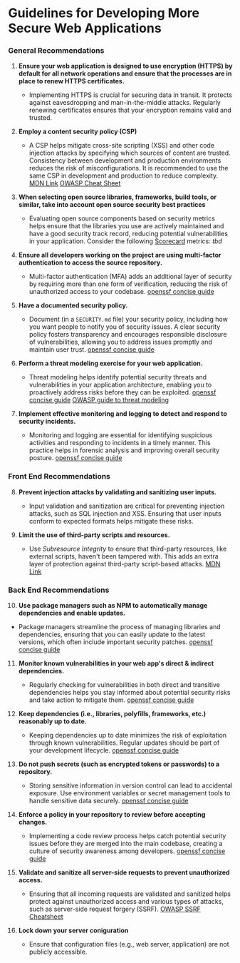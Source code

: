 # Guidelines for Developing More Secure Web Applications

### General Recommendations

1. **Ensure your web application is designed to use encryption (HTTPS) by default for all network operations and ensure that the processes are in place to renew HTTPS certificates.**
   - Implementing HTTPS is crucial for securing data in transit. It protects against eavesdropping and man-in-the-middle attacks. Regularly renewing certificates ensures that your encryption remains valid and trusted.

2. **Employ a content security policy (CSP)**
   - A CSP helps mitigate cross-site scripting (XSS) and other code injection attacks by specifying which sources of content are trusted. Consistency between development and production environments reduces the risk of misconfigurations. It is recommended to use the same CSP in development and production to reduce complexity. [MDN Link](https://developer.mozilla.org/en-US/docs/Web/HTTP/CSP) [OWASP Cheat Sheet](https://cheatsheetseries.owasp.org/cheatsheets/Content_Security_Policy_Cheat_Sheet.html)

3. **When selecting open source libraries, frameworks, build tools, or similar, take into account open source security best practices**
   - Evaluating open source components based on security metrics helps ensure that the libraries you use are actively maintained and have a good security track record, reducing potential vulnerabilities in your application. Consider the following [Scorecard](https://securityscorecards.dev) metrics: *tbd*

4. **Ensure all developers working on the project are using multi-factor authentication to access the source repository.**
   - Multi-factor authentication (MFA) adds an additional layer of security by requiring more than one form of verification, reducing the risk of unauthorized access to your codebase. [openssf concise guide](https://best.openssf.org/Concise-Guide-for-Developing-More-Secure-Software)

5. **Have a documented security policy.**
   - Document (in a `SECURITY.md` file) your security policy, including how you want people to notify you of security issues. A clear security policy fosters transparency and encourages responsible disclosure of vulnerabilities, allowing you to address issues promptly and maintain user trust. [openssf concise guide](https://best.openssf.org/Concise-Guide-for-Developing-More-Secure-Software)

6. **Perform a threat modeling exercise for your web application.**
   - Threat modeling helps identify potential security threats and vulnerabilities in your application architecture, enabling you to proactively address risks before they can be exploited. [openssf concise guide](https://best.openssf.org/Concise-Guide-for-Developing-More-Secure-Software) [OWASP guide to threat modeling](https://owasp.org/www-community/Threat_Modeling)

7. **Implement effective monitoring and logging to detect and respond to security incidents.**
   - Monitoring and logging are essential for identifying suspicious activities and responding to incidents in a timely manner. This practice helps in forensic analysis and improving overall security posture. [openssf concise guide](https://best.openssf.org/Concise-Guide-for-Developing-More-Secure-Software)

### Front End Recommendations

8. **Prevent injection attacks by validating and sanitizing user inputs.**
   - Input validation and sanitization are critical for preventing injection attacks, such as SQL injection and XSS. Ensuring that user inputs conform to expected formats helps mitigate these risks.

9. **Limit the use of third-party scripts and resources.**
   - Use *Subresource Integrity* to ensure that third-party resources, like external scripts, haven't been tampered with. This adds an extra layer of protection against third-party script-based attacks. [MDN Link](https://developer.mozilla.org/en-US/docs/Web/Security/Subresource_Integrity)

### Back End Recommendations

10. **Use package managers such as NPM to automatically manage dependencies and enable updates.**
   - Package managers streamline the process of managing libraries and dependencies, ensuring that you can easily update to the latest versions, which often include important security patches. [openssf concise guide](https://best.openssf.org/Concise-Guide-for-Developing-More-Secure-Software)

11. **Monitor known vulnerabilities in your web app's direct & indirect dependencies.**
    - Regularly checking for vulnerabilities in both direct and transitive dependencies helps you stay informed about potential security risks and take action to mitigate them. [openssf concise guide](https://best.openssf.org/Concise-Guide-for-Developing-More-Secure-Software)

12. **Keep dependencies (i.e., libraries, polyfills, frameworks, etc.) reasonably up to date.**
    - Keeping dependencies up to date minimizes the risk of exploitation through known vulnerabilities. Regular updates should be part of your development lifecycle. [openssf concise guide](https://best.openssf.org/Concise-Guide-for-Developing-More-Secure-Software)

13. **Do not push secrets (such as encrypted tokens or passwords) to a repository.**
    - Storing sensitive information in version control can lead to accidental exposure. Use environment variables or secret management tools to handle sensitive data securely. [openssf concise guide](https://best.openssf.org/Concise-Guide-for-Developing-More-Secure-Software)

14. **Enforce a policy in your repository to review before accepting changes.**
    - Implementing a code review process helps catch potential security issues before they are merged into the main codebase, creating a culture of security awareness among developers. [openssf concise guide](https://best.openssf.org/Concise-Guide-for-Developing-More-Secure-Software)

15. **Validate and sanitize all server-side requests to prevent unauthorized access.**
    - Ensuring that all incoming requests are validated and sanitized helps protect against unauthorized access and various types of attacks, such as server-side request forgery (SSRF). [OWASP SSRF Cheatsheet](https://cheatsheetseries.owasp.org/cheatsheets/Server_Side_Request_Forgery_Prevention_Cheat_Sheet.html)

16. **Lock down your server coniguration**
    - Ensure that configuration files (e.g., web server, application) are not publicly accessible.

  




